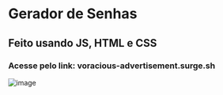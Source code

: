 # Gerador de Senhas
## Feito usando JS, HTML e CSS

### Acesse pelo link: voracious-advertisement.surge.sh
![image](https://user-images.githubusercontent.com/91154961/216877152-7718979e-de71-499f-8670-e936a0343160.png)
